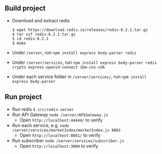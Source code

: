 ## Build project

* Download and extract redis
    ```
    $ wget https://download.redis.io/releases/redis-6.2.1.tar.gz
    $ tar xzf redis-6.2.1.tar.gz
    $ cd redis-6.2.1
    $ make
    ```

* Under `/server`, run
    `npm install express body-parser redis`
* Under `/server/services`, run
    `npm install express body-parser redis crypto express-openid-connect ibm-cos-sdk`
* Under each service folder in `/server/services/`, run
    `npm install express body-parser`


## Run project

* Run redis
    `$ src/redis-server`
* Run API Gateway
    `node /server/APIGateway.js`
    * Open `http://localhost:44444/` to verify
* Run each service, e.g.
    `node /server/services/marketIndex/marketIndex.js 8081`
    * Open `http://localhost:8081/` to verify
* Run subscriber
    `node /server/services/subscriber.js`
    * Open `http://localhost:3000` to verify
